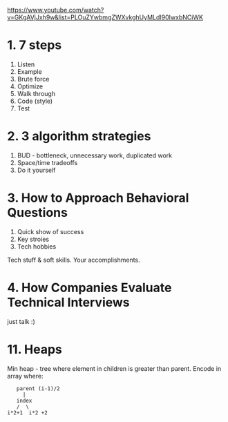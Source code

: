 https://www.youtube.com/watch?v=GKgAVjJxh9w&list=PLOuZYwbmgZWXvkghUyMLdI90IwxbNCiWK

# 1. 7 steps
1. Listen
2. Example
3. Brute force
4. Optimize
5. Walk through
6. Code (style)
7. Test


# 2. 3 algorithm strategies
1. BUD - bottleneck, unnecessary work, duplicated work
2. Space/time tradeoffs
3. Do it yourself 

# 3. How to Approach Behavioral Questions
1. Quick show of success
2. Key stroies
3. Tech hobbies

Tech stuff & soft skills. Your accomplishments.

# 4. How Companies Evaluate Technical Interviews
just talk :)


# 11. Heaps
Min heap - tree where element in children is greater than parent.
Encode in array where:

```
   parent (i-1)/2
     |
   index
   /  \
i*2+1  i*2 +2

```